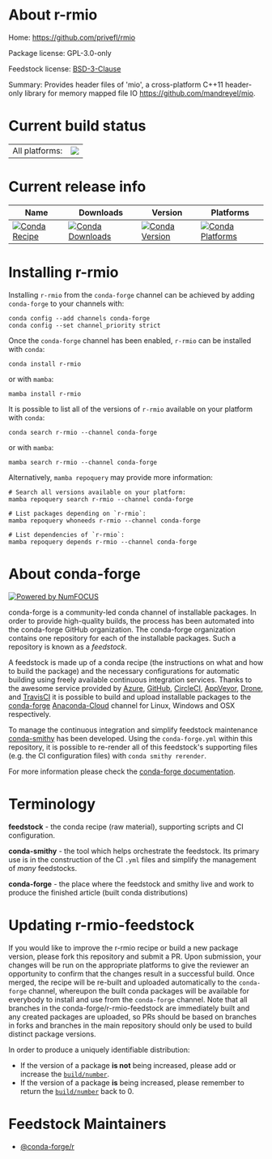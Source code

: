 About r-rmio
============

Home: https://github.com/privefl/rmio

Package license: GPL-3.0-only

Feedstock license: [BSD-3-Clause](https://github.com/conda-forge/r-rmio-feedstock/blob/main/LICENSE.txt)

Summary: Provides header files of 'mio', a cross-platform C++11 header-only library for memory mapped file IO <https://github.com/mandreyel/mio>.

Current build status
====================


<table><tr><td>All platforms:</td>
    <td>
      <a href="https://dev.azure.com/conda-forge/feedstock-builds/_build/latest?definitionId=12998&branchName=main">
        <img src="https://dev.azure.com/conda-forge/feedstock-builds/_apis/build/status/r-rmio-feedstock?branchName=main">
      </a>
    </td>
  </tr>
</table>

Current release info
====================

| Name | Downloads | Version | Platforms |
| --- | --- | --- | --- |
| [![Conda Recipe](https://img.shields.io/badge/recipe-r--rmio-green.svg)](https://anaconda.org/conda-forge/r-rmio) | [![Conda Downloads](https://img.shields.io/conda/dn/conda-forge/r-rmio.svg)](https://anaconda.org/conda-forge/r-rmio) | [![Conda Version](https://img.shields.io/conda/vn/conda-forge/r-rmio.svg)](https://anaconda.org/conda-forge/r-rmio) | [![Conda Platforms](https://img.shields.io/conda/pn/conda-forge/r-rmio.svg)](https://anaconda.org/conda-forge/r-rmio) |

Installing r-rmio
=================

Installing `r-rmio` from the `conda-forge` channel can be achieved by adding `conda-forge` to your channels with:

```
conda config --add channels conda-forge
conda config --set channel_priority strict
```

Once the `conda-forge` channel has been enabled, `r-rmio` can be installed with `conda`:

```
conda install r-rmio
```

or with `mamba`:

```
mamba install r-rmio
```

It is possible to list all of the versions of `r-rmio` available on your platform with `conda`:

```
conda search r-rmio --channel conda-forge
```

or with `mamba`:

```
mamba search r-rmio --channel conda-forge
```

Alternatively, `mamba repoquery` may provide more information:

```
# Search all versions available on your platform:
mamba repoquery search r-rmio --channel conda-forge

# List packages depending on `r-rmio`:
mamba repoquery whoneeds r-rmio --channel conda-forge

# List dependencies of `r-rmio`:
mamba repoquery depends r-rmio --channel conda-forge
```


About conda-forge
=================

[![Powered by
NumFOCUS](https://img.shields.io/badge/powered%20by-NumFOCUS-orange.svg?style=flat&colorA=E1523D&colorB=007D8A)](https://numfocus.org)

conda-forge is a community-led conda channel of installable packages.
In order to provide high-quality builds, the process has been automated into the
conda-forge GitHub organization. The conda-forge organization contains one repository
for each of the installable packages. Such a repository is known as a *feedstock*.

A feedstock is made up of a conda recipe (the instructions on what and how to build
the package) and the necessary configurations for automatic building using freely
available continuous integration services. Thanks to the awesome service provided by
[Azure](https://azure.microsoft.com/en-us/services/devops/), [GitHub](https://github.com/),
[CircleCI](https://circleci.com/), [AppVeyor](https://www.appveyor.com/),
[Drone](https://cloud.drone.io/welcome), and [TravisCI](https://travis-ci.com/)
it is possible to build and upload installable packages to the
[conda-forge](https://anaconda.org/conda-forge) [Anaconda-Cloud](https://anaconda.org/)
channel for Linux, Windows and OSX respectively.

To manage the continuous integration and simplify feedstock maintenance
[conda-smithy](https://github.com/conda-forge/conda-smithy) has been developed.
Using the ``conda-forge.yml`` within this repository, it is possible to re-render all of
this feedstock's supporting files (e.g. the CI configuration files) with ``conda smithy rerender``.

For more information please check the [conda-forge documentation](https://conda-forge.org/docs/).

Terminology
===========

**feedstock** - the conda recipe (raw material), supporting scripts and CI configuration.

**conda-smithy** - the tool which helps orchestrate the feedstock.
                   Its primary use is in the construction of the CI ``.yml`` files
                   and simplify the management of *many* feedstocks.

**conda-forge** - the place where the feedstock and smithy live and work to
                  produce the finished article (built conda distributions)


Updating r-rmio-feedstock
=========================

If you would like to improve the r-rmio recipe or build a new
package version, please fork this repository and submit a PR. Upon submission,
your changes will be run on the appropriate platforms to give the reviewer an
opportunity to confirm that the changes result in a successful build. Once
merged, the recipe will be re-built and uploaded automatically to the
`conda-forge` channel, whereupon the built conda packages will be available for
everybody to install and use from the `conda-forge` channel.
Note that all branches in the conda-forge/r-rmio-feedstock are
immediately built and any created packages are uploaded, so PRs should be based
on branches in forks and branches in the main repository should only be used to
build distinct package versions.

In order to produce a uniquely identifiable distribution:
 * If the version of a package **is not** being increased, please add or increase
   the [``build/number``](https://docs.conda.io/projects/conda-build/en/latest/resources/define-metadata.html#build-number-and-string).
 * If the version of a package **is** being increased, please remember to return
   the [``build/number``](https://docs.conda.io/projects/conda-build/en/latest/resources/define-metadata.html#build-number-and-string)
   back to 0.

Feedstock Maintainers
=====================

* [@conda-forge/r](https://github.com/conda-forge/r/)

